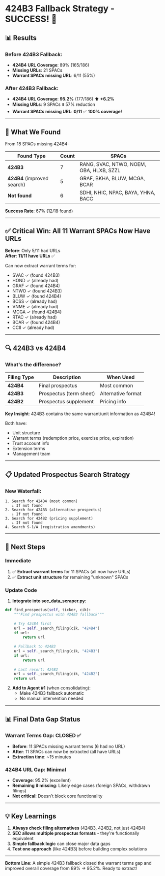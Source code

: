 # 424B3 Fallback Strategy - SUCCESS! 🎉

## 📊 Results

### Before 424B3 Fallback:
- **424B4 URL Coverage**: 89% (165/186)
- **Missing URLs**: 21 SPACs
- **Warrant SPACs missing URL**: 6/11 (55%)

### After 424B3 Fallback:
- **424B4 URL Coverage**: **95.2%** (177/186) ⬆️ **+6.2%**
- **Missing URLs**: 9 SPACs ⬇️ 57% reduction
- **Warrant SPACs missing URL**: **0/11** ✅ **100% coverage!**

---

## 🎯 What We Found

From 18 SPACs missing 424B4:

| Found Type | Count | SPACs |
|------------|-------|-------|
| **424B3** | 7 | RANG, SVAC, NTWO, NOEM, OBA, HLXB, SZZL |
| **424B4** (improved search) | 5 | GRAF, BKHA, BLUW, MCGA, BCAR |
| **Not found** | 6 | SDHI, NHIC, NPAC, BAYA, YHNA, BACC |

**Success Rate**: 67% (12/18 found)

---

## ✅ Critical Win: All 11 Warrant SPACs Now Have URLs

**Before**: Only 5/11 had URLs  
**After**: **11/11 have URLs** ✅

Can now extract warrant terms for:
- SVAC ✓ (found 424B3)
- HOND ✓ (already had)
- GRAF ✓ (found 424B4)
- NTWO ✓ (found 424B3)
- BLUW ✓ (found 424B4)
- BCSS ✓ (already had)
- VNME ✓ (already had)
- MCGA ✓ (found 424B4)
- RTAC ✓ (already had)
- BCAR ✓ (found 424B4)
- CCII ✓ (already had)

---

## 🔍 424B3 vs 424B4

### What's the difference?

| Filing Type | Description | When Used |
|-------------|-------------|-----------|
| **424B4** | Final prospectus | Most common |
| **424B3** | Prospectus (term sheet) | Alternative format |
| **424B2** | Prospectus supplement | Pricing info |

**Key Insight**: 424B3 contains the same warrant/unit information as 424B4!

Both have:
- Unit structure
- Warrant terms (redemption price, exercise price, expiration)
- Trust account info
- Extension terms
- Management team

---

## 📋 Updated Prospectus Search Strategy

### New Waterfall:

```
1. Search for 424B4 (most common)
   ↓ If not found
2. Search for 424B3 (alternative prospectus)
   ↓ If not found
3. Search for 424B2 (pricing supplement)
   ↓ If not found
4. Search S-1/A (registration amendments)
```

---

## 🎯 Next Steps

### Immediate
1. ✅ **Extract warrant terms** for 11 SPACs (all now have URLs)
2. ✅ **Extract unit structure** for remaining "unknown" SPACs

### Update Code
1. **Integrate into sec_data_scraper.py**:
```python
def find_prospectus(self, ticker, cik):
    """Find prospectus with 424B3 fallback"""
    
    # Try 424B4 first
    url = self._search_filing(cik, "424B4")
    if url:
        return url
    
    # Fallback to 424B3
    url = self._search_filing(cik, "424B3")
    if url:
        return url
    
    # Last resort: 424B2
    url = self._search_filing(cik, "424B2")
    return url
```

2. **Add to Agent #1** (when consolidating):
   - Make 424B3 fallback automatic
   - No manual intervention needed

---

## 📊 Final Data Gap Status

### Warrant Terms Gap: **CLOSED** ✅

- **Before**: 11 SPACs missing warrant terms (6 had no URL)
- **After**: 11 SPACs can now be extracted (all have URLs)
- **Extraction time**: ~15 minutes

### 424B4 URL Gap: **Minimal**

- **Coverage**: 95.2% (excellent)
- **Remaining 9 missing**: Likely edge cases (foreign SPACs, withdrawn filings)
- **Not critical**: Doesn't block core functionality

---

## 💡 Key Learnings

1. **Always check filing alternatives** (424B3, 424B2, not just 424B4)
2. **SEC allows multiple prospectus formats** - they're functionally equivalent
3. **Simple fallback logic** can close major data gaps
4. **Test one approach** (like 424B3) before building complex solutions

---

**Bottom Line**: A simple 424B3 fallback closed the warrant terms gap and improved overall coverage from 89% → 95.2%. Ready to extract!
